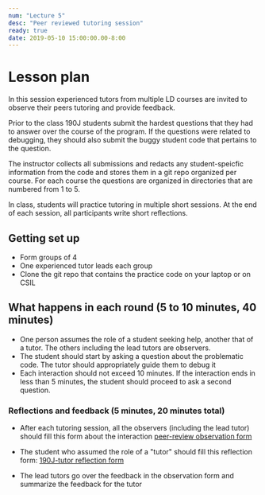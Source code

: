 ```yaml
---
num: "Lecture 5"
desc: "Peer reviewed tutoring session"
ready: true
date: 2019-05-10 15:00:00.00-8:00
---
```


# Lesson plan

In this session experienced tutors from multiple LD courses are invited to observe their peers tutoring and provide  feedback. 

Prior to the class 190J students submit the hardest questions that they had to answer over the course of the program. If the questions were related to debugging, they should also submit the buggy student code that pertains to the question.

The instructor collects all submissions and redacts any student-speicfic information from the code and stores them in a git repo organized per course. For each course the questions are organized in directories that are numbered from 1 to 5.

In class, students will practice tutoring in multiple short sessions. At the end of each session, all participants write short reflections.


## Getting set up 

* Form groups of 4 
* One experienced tutor leads each group 
* Clone the git repo that contains the practice code on your laptop or on CSIL

## What happens in each round (5 to 10 minutes, 40 minutes)

* One person assumes the role of a student seeking help, another that of a tutor. The others including the lead tutors are observers.
* The student should start by asking a question about the problematic code. The tutor should appropriately guide them to debug it
* Each interaction should not exceed 10 minutes. If the interaction ends in less than 5 minutes, the student should proceed to ask a second question.

### Reflections and feedback (5 minutes, 20 minutes total)

* After each tutoring session, all the observers (including the lead tutor) should fill this form about the interaction [peer-review observation form](http://bit.ly/Peer-observation-form)

* The student who assumed the role of a "tutor" should fill this reflection form: [190J-tutor reflection form](http://bit.ly/190J-tutor-reflection-form) 

* The lead tutors go over the feedback in the observation form and summarize the feedback for the tutor


